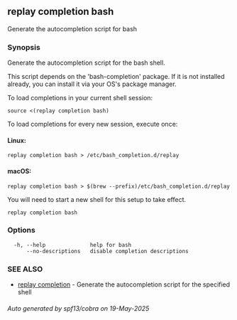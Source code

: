 ## replay completion bash

Generate the autocompletion script for bash

### Synopsis

Generate the autocompletion script for the bash shell.

This script depends on the 'bash-completion' package.
If it is not installed already, you can install it via your OS's package manager.

To load completions in your current shell session:

	source <(replay completion bash)

To load completions for every new session, execute once:

#### Linux:

	replay completion bash > /etc/bash_completion.d/replay

#### macOS:

	replay completion bash > $(brew --prefix)/etc/bash_completion.d/replay

You will need to start a new shell for this setup to take effect.


```
replay completion bash
```

### Options

```
  -h, --help              help for bash
      --no-descriptions   disable completion descriptions
```

### SEE ALSO

* [replay completion](replay_completion.md)	 - Generate the autocompletion script for the specified shell

###### Auto generated by spf13/cobra on 19-May-2025
